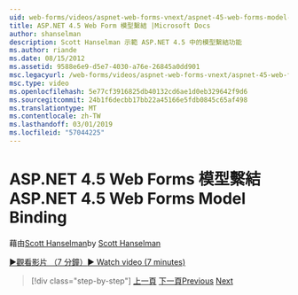 ```yaml
---
uid: web-forms/videos/aspnet-web-forms-vnext/aspnet-45-web-forms-model-binding
title: ASP.NET 4.5 Web Form 模型繫結 |Microsoft Docs
author: shanselman
description: Scott Hanselman 示範 ASP.NET 4.5 中的模型繫結功能
ms.author: riande
ms.date: 08/15/2012
ms.assetid: 9588e6e9-d5e7-4030-a76e-26845a0dd901
msc.legacyurl: /web-forms/videos/aspnet-web-forms-vnext/aspnet-45-web-forms-model-binding
msc.type: video
ms.openlocfilehash: 5e77cf3916825db40132cd6ae1d0eb329642f9d6
ms.sourcegitcommit: 24b1f6decbb17bb22a45166e5fdb0845c65af498
ms.translationtype: MT
ms.contentlocale: zh-TW
ms.lasthandoff: 03/01/2019
ms.locfileid: "57044225"
---
```

<a name="aspnet-45-web-forms-model-binding"></a><span data-ttu-id="a2871-103">ASP.NET 4.5 Web Forms 模型繫結</span><span class="sxs-lookup"><span data-stu-id="a2871-103">ASP.NET 4.5 Web Forms Model Binding</span></span>
====================
<span data-ttu-id="a2871-104">藉由[Scott Hanselman](https://github.com/shanselman)</span><span class="sxs-lookup"><span data-stu-id="a2871-104">by [Scott Hanselman](https://github.com/shanselman)</span></span>

[<span data-ttu-id="a2871-105">&#9654;觀看影片 （7 分鐘）</span><span class="sxs-lookup"><span data-stu-id="a2871-105">&#9654; Watch video (7 minutes)</span></span>](https://channel9.msdn.com/Blogs/ASP-NET-Site-Videos/aspnet-45-web-forms-model-binding)

> [!div class="step-by-step"]
> <span data-ttu-id="a2871-106">[上一頁](aspnet-vnext-videos-model-binding-part-3-updating.md)
> [下一頁](aspnet-45-web-forms-strong-typed-data-controls.md)</span><span class="sxs-lookup"><span data-stu-id="a2871-106">[Previous](aspnet-vnext-videos-model-binding-part-3-updating.md)
[Next](aspnet-45-web-forms-strong-typed-data-controls.md)</span></span>
